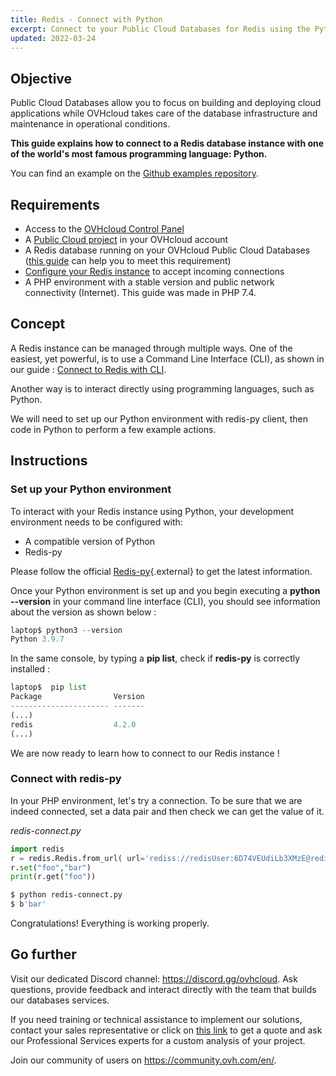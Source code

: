 ```yaml
---
title: Redis - Connect with Python
excerpt: Connect to your Public Cloud Databases for Redis using the Python programming language
updated: 2022-03-24
---
```


## Objective

Public Cloud Databases allow you to focus on building and deploying cloud applications while OVHcloud takes care of the database infrastructure and maintenance in operational conditions.

**This guide explains how to connect to a Redis database instance with one of the world's most famous programming language: Python.**

You can find an example on the [Github examples repository](https://github.com/ovh/public-cloud-databases-examples/tree/main/databases/redis/python/hello-world).

## Requirements

- Access to the [OVHcloud Control Panel](https://ca.ovh.com/auth/?action=gotomanager&from=https://www.ovh.com/asia/&ovhSubsidiary=asia)
- A [Public Cloud project](https://www.ovhcloud.com/asia/public-cloud/) in your OVHcloud account
- A Redis database running on your OVHcloud Public Cloud Databases ([this guide](/pages/public_cloud/public_cloud_databases/databases_01_order_control_panel) can help you to meet this requirement)
- [Configure your Redis instance](/pages/public_cloud/public_cloud_databases/redis_08_prepare_for_incoming_connections) to accept incoming connections
- A PHP environment with a stable version and public network connectivity (Internet). This guide was made in PHP 7.4.

## Concept

A Redis instance can be managed through multiple ways.
One of the easiest, yet powerful, is to use a Command Line Interface (CLI), as shown in our guide : [Connect to Redis with CLI](/pages/public_cloud/public_cloud_databases/redis_03_connect_cli).

Another way is to interact directly using programming languages, such as Python.

We will need to set up our Python environment with redis-py client, then code in Python to perform a few example actions.

## Instructions

### Set up your Python environment

To interact with your Redis instance using Python, your development environment needs to be configured with:

- A compatible version of Python
- Redis-py

Please follow the official [Redis-py](https://github.com/redis/redis-py#installation){.external} to get the latest information.

Once your Python environment is set up and you begin executing a **python --version** in your command line interface (CLI), you should see information about the version as shown below :

```python
laptop$ python3 --version
Python 3.9.7
```

In the same console, by typing a **pip list**, check if **redis-py** is correctly installed :

```python
laptop$  pip list
Package                Version
---------------------- -------
(...)
redis                  4.2.0
(...)
```

We are now ready to learn how to connect to our Redis instance !

### Connect with redis-py

In your PHP environment, let's try a connection. To be sure that we are indeed connected, set a data pair and then check we can get the value of it.

*redis-connect.py*

```python
import redis
r = redis.Redis.from_url( url='rediss://redisUser:6D74VEUdiLb3XMzE@redis-0d42e4a5-o2626ab53.database.cloud.ovh.net:20185')
r.set("foo","bar")
print(r.get("foo"))
```

```bash
$ python redis-connect.py
$ b'bar'
```

Congratulations! Everything is working properly.

## Go further

Visit our dedicated Discord channel: <https://discord.gg/ovhcloud>. Ask questions, provide feedback and interact directly with the team that builds our databases services.

If you need training or technical assistance to implement our solutions, contact your sales representative or click on [this link](https://www.ovhcloud.com/asia/professional-services/) to get a quote and ask our Professional Services experts for a custom analysis of your project.

Join our community of users on <https://community.ovh.com/en/>.
